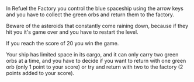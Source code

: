 In Refuel the Factory you control the blue spaceship using the arrow keys and you have to collect the green orbs and return them to the factory.

Beware of the asteroids that constantly come raining down, because if they hit you it's game over and you have to restart the level.

If you reach the score of 20 you win the game.

Your ship has limited space in its cargo, and it can only carry two green orbs at a time, and you have to decide if you want to return with one green orb (only 1 point to your score) or try and return with two to the factory (2 points added to your score).